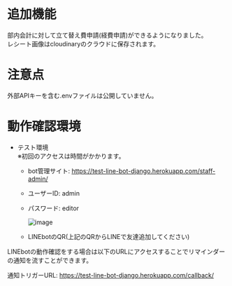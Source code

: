 # 追加機能
部内会計に対して立て替え費申請(経費申請)ができるようになりました。   
レシート画像はcloudinaryのクラウドに保存されます。

# 注意点
外部APIキーを含む.envファイルは公開していません。

# 動作確認環境
- テスト環境 \
※初回のアクセスは時間がかかります。
  - bot管理サイト: <https://test-line-bot-django.herokuapp.com/staff-admin/> 
  - ユーザーID: admin 
  - パスワード: editor 
 
    ![image](https://user-images.githubusercontent.com/62125008/120919073-b2dac880-c6f2-11eb-916c-9434404e3bf0.png)
  - LINEbotのQR(上記のQRからLINEで友達追加してください)

LINEbotの動作確認をする場合は以下のURLにアクセスすることでリマインダーの通知を流すことができます。

通知トリガーURL: <https://test-line-bot-django.herokuapp.com/callback/> 
